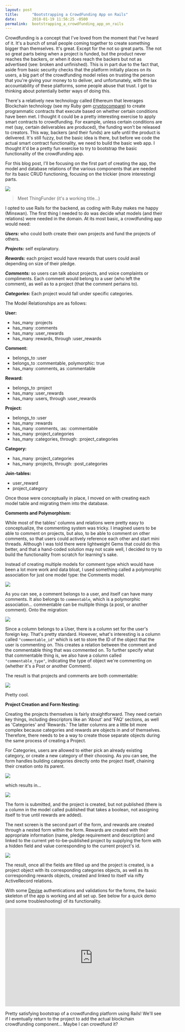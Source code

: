 ```yaml
---
layout: post
title:      "Bootstrapping a CrowdFunding App on Rails"
date:       2018-01-19 11:56:25 -0500
permalink:  bootstrapping_a_crowdfunding_app_on_rails
---
```



Crowdfunding is a concept that I've loved from the moment that I've heard of it. It's a bunch of small people coming together to create something bigger than themselves. It's great. Except for the not so great parts. The not so great parts being when a project is funded, but the product never reaches the backers, or when it does reach the backers but not as advertised (see: broken and unfinished). This is in part due to the fact that, aside from basic security checks that the platform initially places on its users, a big part of the crowdfunding model relies on trusting the person that you're giving your money to to deliver, and unfortunately, with the lax accountability of these platforms, some people abuse that trust. I got to thinking about potentially better ways of doing this.

There's a relatively new technology called Ethereum that leverages Blockchain technology (see my Ruby gem [cryptocompare](http://fullstackfollies.com/2017/07/17/crypto_compare_ruby_gem/)) to create programmatic contracts that execute based on whether certain conditions have been met. I thought it could be a pretty interesting exercise to apply smart contracts to crowdfunding. For example, unless certain conditions are met (say, certain deliverables are produced), the funding won't be released to creators. This way, backers (and their funds) are safe until the product is delivered. It's still fuzzy, but the basic idea is there, but before we code the actual smart contract functionality, we need to build the basic web app. I thought it'd be a pretty fun exercise to try to bootstrap the basic functionality of the crowdfunding app.

For this blog post, I'll be focusing on the first part of creating the app, the model and database relations of the various components that are needed for its basic CRUD functioning, focusing on the trickier (more interesting) parts.

![](https://i.imgur.com/7Dr6EVd.png)
> Meet ThingFunder (it's a working title...)

I opted to use Rails for the backend, as coding with Ruby makes me happy (Minswan). The first thing I needed to do was decide what models (and their relations) were needed in the domain. At its most basic, a crowdfunding app would need: 

***Users:*** who could both create their own projects and fund the projects of others.

***Projects:*** self explanatory.

***Rewards:*** each project would have rewards that users could avail depending on size of their pledge.

***Comments:*** so users can talk about projects, and voice complaints or compliments. Each comment would belong to a user (who left the comment), as well as to a project (that the comment pertains to).

***Categories:*** Each project would fall under specific categories.

The Model Relationships are as follows:

**User:**
* has_many :projects
* has_many :comments
* has_many :user_rewards
* has_many :rewards, through :user_rewards

**Comment:**
* belongs_to :user
* belongs_to :commentable, polymorphic: true
* has_many :comments, as :commentable

**Reward:**
* belongs_to :project
* has_many :user_rewards 
* has_many :users, through :user_rewards

**Project:**
* belongs_to :user
* has_many :rewards
* has_many :comments, :as: :commentable
* has_many :project_categories
* has_many :categories, through: :project_categories

**Category:**
* has_many :project_categories 
* has_many :projects, through: :post_categories

**Join-tables:**

* user_reward
* project_category


Once those were conceptually in place, I moved on with creating each model table and migrating them into the database. 

**Comments and Polymorphism:**

While most of the tables' columns and relations were pretty easy to conceptualize, the commenting system was tricky. I imagined users to be able to comment on projects, but also, to be able to comment on other comments, so that users could actively reference each other and start mini threads. Although I was told there were lightweight Gems that could do this better, and that a hand-coded solution may not scale well, I decided to try to build the functionality from scratch for learning's sake. 

Instead of creating multiple models for comment type which would have been a lot more work and data bloat, I used something called a polymorphic association for just one model type: the Comments model. 

![](https://i.imgur.com/RL1ol11.png)

As you can see, a comment belongs to a user, and itself can have many comments. It also belongs to ```commentable```, which is a polymorphic association... commentable can be multiple things (a post, or another comment). Onto the migration:

![](https://i.imgur.com/iEtJ0cp.png)

Since a column belongs to a User, there is a column set for the user's foreign key. That's pretty standard. However, what's interesting is a column called ```"commentable_id"``` which is set to store the ID of the object that the user is commenting on. This creates a relation between the comment and the commentable thing that was commented on. To further specify what that commentable thing is, we also have a column called ```"commentable_type"```, indicating the type of object we're commenting on (whether it's a Post or another Comment).

The result is that projects and comments are both commentable:

![](https://i.imgur.com/Irpbm3G.png?1)

Pretty cool.

**Project Creation and Form Nesting:**

Creating the projects themselves is fairly straightforward. They need certain key things, including descriptors like an 'About' and 'FAQ' sections, as well as 'Categories' and 'Rewards.' The latter columns are a little bit more complex because categories and rewards are objects in and of themselves. Therefore, there needs to be a way to create those separate objects during the same process of creating a Project.

For Categories, users are allowed to either pick an already existing category, or create a new category of their choosing. As you can see, the form handles building categories directly onto the project itself, chaining their creation onto its parent. 

![](https://i.imgur.com/dnkdyl3.png?1)

which results in...

![](https://i.imgur.com/i0c40Ey.png?1)

The form is submitted, and the project is created, but not published (there is a column in the model called published that takes a boolean, not assigning itself to true until rewards are added).

The next screen is the second part of the form, and rewards are created through a nested form within the form. Rewards are created with their appropriate information (name, pledge requirement and description) and linked to the current yet-to-be-published project by supplying the form with a hidden field and value corresponding to the current project's id.

![](https://i.imgur.com/5kbcoPT.png?1)

The result, once all the fields are filled up and the project is created, is a project object with its corresponding categories objects, as well as its corresponding rewards objects, created and linked to itself via nifty ActiveRecord relations.

With some [Devise](https://rubygems.org/gems/devise/versions/4.2.0) authentications and validations for the forms, the basic skeleton of the app is working and all set up. See below for a quick demo (and some troubleshooting) of its functionality.

<iframe width="560" height="315" src="https://www.youtube.com/embed/drreRyb84PE?rel=0" frameborder="0" allow="autoplay; encrypted-media" allowfullscreen></iframe>

Pretty satisfying bootstrap of a crowdfunding platform using Rails! We'll see if I eventually return to the project to add the actual blockchain crowdfunding component... Maybe I can crowdfund it?

